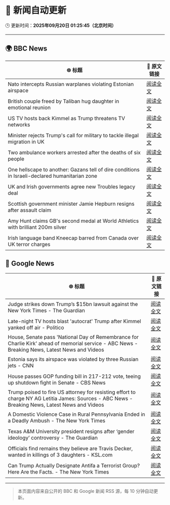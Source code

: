 # 🧠 新闻自动更新

🕒 更新时间：**2025年09月20日 01:25:45（北京时间）**

---

## 🌍 BBC News

| 🌐 标题 | 🔗 原文链接 |
|--------|-------------|
| Nato intercepts Russian warplanes violating Estonian airspace | [阅读全文](https://www.bbc.com/news/articles/czrp6p5mj3zo?at_medium=RSS&at_campaign=rss) |
| British couple freed by Taliban hug daughter in emotional reunion | [阅读全文](https://www.bbc.com/news/articles/c0q7l8ewj0wo?at_medium=RSS&at_campaign=rss) |
| US TV hosts back Kimmel as Trump threatens TV networks | [阅读全文](https://www.bbc.com/news/articles/clyxjve3pe2o?at_medium=RSS&at_campaign=rss) |
| Minister rejects Trump's call for military to tackle illegal migration in UK | [阅读全文](https://www.bbc.com/news/articles/c04qre9l0v3o?at_medium=RSS&at_campaign=rss) |
| Two ambulance workers arrested after the deaths of six people | [阅读全文](https://www.bbc.com/news/articles/cvgvnvnm0vro?at_medium=RSS&at_campaign=rss) |
| One hellscape to another: Gazans tell of dire conditions in Israeli-declared humanitarian zone | [阅读全文](https://www.bbc.com/news/articles/cp8jzjpzk50o?at_medium=RSS&at_campaign=rss) |
| UK and Irish governments agree new Troubles legacy deal | [阅读全文](https://www.bbc.com/news/articles/ckged550k76o?at_medium=RSS&at_campaign=rss) |
| Scottish government minister Jamie Hepburn resigns after assault claim | [阅读全文](https://www.bbc.com/news/articles/ceq2y0npj32o?at_medium=RSS&at_campaign=rss) |
| Amy Hunt claims GB's second medal at World Athletics with brilliant 200m silver | [阅读全文](https://www.bbc.com/sport/athletics/articles/c701x1wn5rno?at_medium=RSS&at_campaign=rss) |
| Irish language band Kneecap barred from Canada over UK terror charges | [阅读全文](https://www.bbc.com/news/articles/cvgrvw4ejn4o?at_medium=RSS&at_campaign=rss) |

## 📰 Google News

| 🌐 标题 | 🔗 原文链接 |
|--------|-------------|
| Judge strikes down Trump’s $15bn lawsuit against the New York Times - The Guardian | [阅读全文](https://news.google.com/rss/articles/CBMihAFBVV95cUxPc2lJNTh1WVlydHBFQjhpNFpkUHJCSkhUeEJwSVhMVEw1MGd5Sm4zMW93T3BFZ2pSWnhhOFo2eWJkNEdXcnJBdlJSQzNubmFNeFRLX3RtcjQ2X0dWOUhGVTJiRGp3YkpSLU9McHNRUWNCSU9CcHZZU09ZMzNMbTBMNW9rMlc?oc=5) |
| Late-night TV hosts blast 'autocrat' Trump after Kimmel yanked off air - Politico | [阅读全文](https://news.google.com/rss/articles/CBMisAFBVV95cUxPU0locHFmZzZKcjFXdklyY25OR3NpdGlMbGNwQWZ2a0pnYUF1OFhGWjNpNHd4cFRRSnBPd3R6dXpPck93NEhhbS1oWVZDYVlBdEk1Q1Ztb2QtYVhVelVKQ1p3enhMMjRMZ19fSm5UV1FOMlVpclhqbDdYc3Znd1p5YjdPTEFTMjZkcFRpanNsU0M3WkVIcTc0ZkhnYllMbm84YTJDa0FYYk1CenlrS3JwRg?oc=5) |
| House, Senate pass 'National Day of Remembrance for Charlie Kirk' ahead of memorial service - ABC News - Breaking News, Latest News and Videos | [阅读全文](https://news.google.com/rss/articles/CBMinAFBVV95cUxNVFplUEtvVHpZa2FVVGV0Nko4ZzhJcTkwT3l2TFNJa1NNOE1rSmxmYXhIWlE5MVMyYTdTUUI2UXlRS090Q2VMY0cxeXF1dXVNalBxa2FKNE5lSnVnNF9KNV96ZVV0dUJvVF9DVnJUcnNEX2ZKc29Zbk1ubEp2NEhadmwySDZ6cF92NTNCdGk4Ry1qN1lYQngwZFdlQ1rSAaIBQVVfeXFMTWgtZ2NaZFB5aXVmbGFmUHBPSkZ4Y0gzYWlWWGNPYTh6eUlLMkIzcWFkdUNGc0VoMFFOY3FVNWxPSjIzZFpWUXVrQ2ZfTXFNc05ZZVBhV19yeG5lN2RxWUU4eUlkbGtvYzR6NDVDNVFNbFpQVzBOLXBERjdpMUVnbFlHZFFmVkE0bnJKU0hhRmx4YzV2elFaV0ZoWGhjOFp6VlBB?oc=5) |
| Estonia says its airspace was violated by three Russian jets - CNN | [阅读全文](https://news.google.com/rss/articles/CBMigwFBVV95cUxNZ2dlT2VPVEdvVGtqc29ZSXBFMFF1OUEySXBkSDh5cTBwcjBxWFJJcVFzRm9FRTNqWXFtNDhwSWRBTGFMQUdydzlEZmdiQjRoc3JUWHplcXh2VHE5d3N5Ny1Ma0FhdHNXbTFQeklhUmxGQzQ1MG1OMDBNVTJtOVlxSV92VQ?oc=5) |
| House passes GOP funding bill in 217-212 vote, teeing up shutdown fight in Senate - CBS News | [阅读全文](https://news.google.com/rss/articles/CBMibEFVX3lxTE9odkpsM0hwUVBSSnVVUl95Z2gzeFJEODdrNGV6S1BPNll1VlZuZ2F5SF9LY1ZJTVh3WHRvZUtYRzAwdEp3SVRpWDd5RVZwa2lROEtRd3piMFc2TElkMGJzYWwwVHVidzQ1RTlVcNIBckFVX3lxTFAyNWRNeXNlVlh2bDlsRnhISUM4TktaX1ZTNFlXNThjV0VjRnNtZENVYkNSNW1vcWJxR0hTMzQ1MXBEbndaZUFZY3FYeEZFMnk1TUdRRHJWQl93NFdFU2c3Y3ZFYjlmdFZwdjZKZEU3aTdsZw?oc=5) |
| Trump poised to fire US attorney for resisting effort to charge NY AG Letitia James: Sources - ABC News - Breaking News, Latest News and Videos | [阅读全文](https://news.google.com/rss/articles/CBMinwFBVV95cUxNYjFUR0ZpakhnRHFmcF9RX0p6YWFGQlQtMWR0UXpUeVNXUE02SUtrVXZFbVBiaTJET092Rnp3Z3JsM2kyQ2M2REN3bHdDVnN5Nkl3Tm4xNXZpU1BFRkE5VVRQUC14U3l5OEU5WGstSHNrS2YxdGdDN29SaEtJaXZ2d3B3M2ZkLTBDRWJvZTZ6dndxT2xLR2dlOE9MVm5yUjDSAaQBQVVfeXFMUG9NdzFNdlhNQTg1VVk2b2JOSmxyOXIwdjJVRVo5dHVvTDk1V3N5dGhONGxIdElJSWhBQm9XM1R1bUVCNm9VMnZpbWttc0tNaV9DLXcwekJMMVNjZFhRSlZKdUVKaGpfLWJNLWowOGhOYVpoTmlOeFJtWnNqTkU4Wldhc1JXVnNHOVpudWxLWThCY29Ra2pFa2tzZmhaU3c2Y3BFRks?oc=5) |
| A Domestic Violence Case in Rural Pennsylvania Ended in a Deadly Ambush - The New York Times | [阅读全文](https://news.google.com/rss/articles/CBMihgFBVV95cUxPQkN1UWx4YzlOaHBxNmtNeUtHTTRDYVJ5UzFycXRkVnNicHZwNUYxVXhGUndraVljUUlPdmdFZkN5N2lLQ0RtUW9XR0ZTMzEtOGtjdHVSa09yMEtXQXMyakJ6TlowVE5kM3FpaTFPRE9VS2pGazA5enRpRW1DdkUwZElLMHlkQQ?oc=5) |
| Texas A&M University president resigns after ‘gender ideology’ controversy - The Guardian | [阅读全文](https://news.google.com/rss/articles/CBMijgFBVV95cUxNMnUtTUZ4UDA2MVJXX0lNa1d1S19KaVhLaGpsVEhISWJjc1RmLXJSbng1MDc5aU5oRlY5Vjl1Y0xBRkxqUmpPcE9VWWtlVGEzMUl1bmVLcEt6Y1RKSnpEN0JEV1lqTnZhdGNsbWxPTzRpUEoyUWYxYTZPeFpOUURhNzlFa1d3Z1hUR1BNMm9B?oc=5) |
| Officials find remains they believe are Travis Decker, wanted in killings of 3 daughters - KSL.com | [阅读全文](https://news.google.com/rss/articles/CBMiwgFBVV95cUxNMkdhWjZObVhadDVSekQ4T2lObVc4M3l2dEMxeE1DODl4YnFNT3RkY2JMMzZaOHJsaXdpdmRaTml4eGs1VU84RkwtQ1RZWU9NUXBGSDM3TnREY3FqdnBaTHdrTmxCWHlzcXBvN09kQWU5Z0dzUXIwazA4MUEwNWRBcTQ0NWY2N1djWTAtQlVodENOSkFEWnRZWnYtVkhIZmIxV3FqQWJCTm5DaVYwWnFlMVhCZnYyaDQ1ZU5lMkQ1cW8xZw?oc=5) |
| Can Trump Actually Designate Antifa a Terrorist Group? Here Are the Facts. - The New York Times | [阅读全文](https://news.google.com/rss/articles/CBMihwFBVV95cUxOQzNWTUFnQ21MU3BHb0RPYlF3SXJ5ZFFyUzdWcWVORG9mYjljOGQyQ0JnbkJuRnlNX19JM3FMVE1QeU9hdlp5WnlZVVRMZXRQTUJoX1lrcWViWXdsTm81VmNhTEx4Q2duN2RaVW9xTFRrZEVrNTc2ZldHV1g1Snl6T25iUzdSMUE?oc=5) |

---
> 本页面内容来自公开的 BBC 和 Google 新闻 RSS 源，每 10 分钟自动更新。
